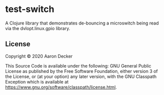 # test-switch

A Clojure library that demonstrates de-bouncing a microswitch being read via the dvlopt.linux.gpio library.

## License

Copyright © 2020 Aaron Decker

This Source Code is available under the following:
GNU General Public License as published by
the Free Software Foundation, either version 3 of the License, or (at your
option) any later version, with the GNU Classpath Exception which is available
at https://www.gnu.org/software/classpath/license.html.
